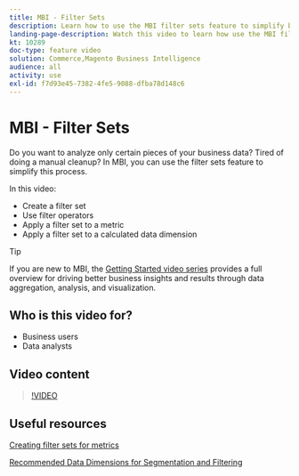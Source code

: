 ```yaml
---
title: MBI - Filter Sets
description: Learn how to use the MBI filter sets feature to simplify business data reporting for Adobe Commerce and Magento Open Source.
landing-page-description: Watch this video to learn how use the MBI filter sets feature to simplify business data reporting.
kt: 10289
doc-type: feature video
solution: Commerce,Magento Business Intelligence
audience: all
activity: use
exl-id: f7d93e45-7382-4fe5-9088-dfba78d148c6
---
```

# MBI - Filter Sets

Do you want to analyze only certain pieces of your business data? Tired of doing a manual cleanup? In MBI, you can use the filter sets feature to simplify this process.

In this video:

- Create a filter set
- Use filter operators
- Apply a filter set to a metric
- Apply a filter set to a calculated data dimension

>[!TIP]
>
>If you are new to MBI, the [Getting Started video series](1-overview.md) provides a full overview for driving better business insights and results through data aggregation, analysis, and visualization.

## Who is this video for?

- Business users
- Data analysts

## Video content

>[!VIDEO](https://video.tv.adobe.com/v/342408?quality=12&learn=on)

## Useful resources

[Creating filter sets for metrics](https://docs.magento.com/mbi/data-user/reports/ess-manage-data-filters.html)

[Recommended Data Dimensions for Segmentation and Filtering](https://docs.magento.com/mbi/best-practices/segment-filter.html)
